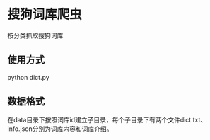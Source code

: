 # 搜狗词库爬虫

按分类抓取搜狗词库

## 使用方式

python dict.py

## 数据格式

在data目录下按照词库id建立子目录，每个子目录下有两个文件dict.txt、info.json分别为词库内容和词库介绍。

